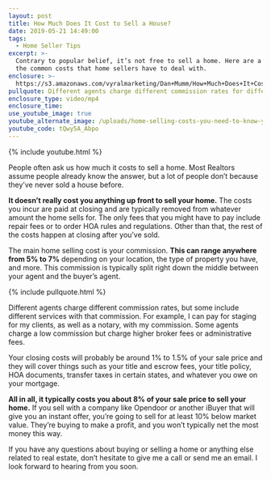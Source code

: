 ```yaml
---
layout: post
title: How Much Does It Cost to Sell a House?
date: 2019-05-21 14:49:00
tags:
  - Home Seller Tips
excerpt: >-
  Contrary to popular belief, it’s not free to sell a home. Here are a few of
  the common costs that home sellers have to deal with.
enclosure: >-
  https://s3.amazonaws.com/vyralmarketing/Dan+Mumm/How+Much+Does+It+Cost+to+Sell+a+House_.mp4
pullquote: Different agents charge different commission rates for different reasons.
enclosure_type: video/mp4
enclosure_time:
use_youtube_image: true
youtube_alternate_image: /uploads/home-selling-costs-you-need-to-know-yt.jpg
youtube_code: tQwy5A_Abpo
---
```


{% include youtube.html %}

People often ask us how much it costs to sell a home. Most Realtors assume people already know the answer, but a lot of people don’t because they’ve never sold a house before.&nbsp;

**It doesn’t really cost you anything up front to sell your home.** The costs you incur are paid at closing and are typically removed from whatever amount the home sells for. The only fees that you might have to pay include repair fees or to order HOA rules and regulations. Other than that, the rest of the costs happen at closing after you’ve sold.

The main home selling cost is your commission. **This can range anywhere from 5% to 7%** depending on your location, the type of property you have, and more. This commission is typically split right down the middle between your agent and the buyer’s agent.

{% include pullquote.html %}

Different agents charge different commission rates, but some include different services with that commission. For example, I can pay for staging for my clients, as well as a notary, with my commission. Some agents charge a low commission but charge higher broker fees or administrative fees.

Your closing costs will probably be around 1% to 1.5% of your sale price and they will cover things such as your title and escrow fees, your title policy, HOA documents, transfer taxes in certain states, and whatever you owe on your mortgage.&nbsp;

**All in all, it typically costs you about 8% of your sale price to sell your home.** If you sell with a company like Opendoor or another iBuyer that will give you an instant offer, you’re going to sell for at least 10% below market value. They’re buying to make a profit, and you won’t typically net the most money this way.

If you have any questions about buying or selling a home or anything else related to real estate, don’t hesitate to give me a call or send me an email. I look forward to hearing from you soon.